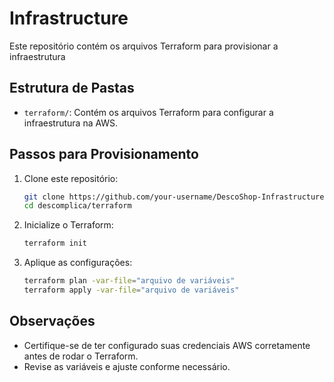 # Infrastructure

Este repositório contém os arquivos Terraform para provisionar a infraestrutura

## Estrutura de Pastas

- `terraform/`: Contém os arquivos Terraform para configurar a infraestrutura na AWS.
## Passos para Provisionamento

1. Clone este repositório:
    ```bash
    git clone https://github.com/your-username/DescoShop-Infrastructure.git
    cd descomplica/terraform
    ```

2. Inicialize o Terraform:
    ```bash
    terraform init 
    ```

3. Aplique as configurações:
    ```bash
    terraform plan -var-file="arquivo de variáveis"
    terraform apply -var-file="arquivo de variáveis"
    ```

## Observações

- Certifique-se de ter configurado suas credenciais AWS corretamente antes de rodar o Terraform.
- Revise as variáveis e ajuste conforme necessário.
